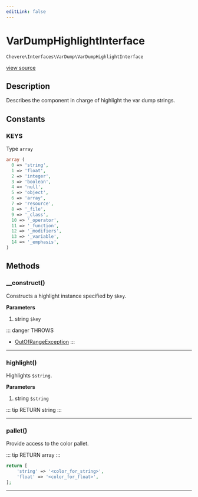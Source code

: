 ```yaml
---
editLink: false
---
```


# VarDumpHighlightInterface

`Chevere\Interfaces\VarDump\VarDumpHighlightInterface`

[view source](https://github.com/chevere/chevere/blob/master/interfaces/VarDump/VarDumpHighlightInterface.php)

## Description

Describes the component in charge of highlight the var dump strings.

## Constants

### KEYS

Type `array`

```php
array (
  0 => 'string',
  1 => 'float',
  2 => 'integer',
  3 => 'boolean',
  4 => 'null',
  5 => 'object',
  6 => 'array',
  7 => 'resource',
  8 => '_file',
  9 => '_class',
  10 => '_operator',
  11 => '_function',
  12 => '_modifiers',
  13 => '_variable',
  14 => '_emphasis',
)
```

## Methods

### __construct()

Constructs a highlight instance specified by `$key`.

**Parameters**

1. string `$key`

::: danger THROWS
- [OutOfRangeException](../../Exceptions/Core/OutOfRangeException.md)
:::

---

### highlight()

Highlights `$string`.

**Parameters**

1. string `$string`

::: tip RETURN
string
:::

---

### pallet()

Provide access to the color pallet.

::: tip RETURN
array
:::

```php
return [
    'string' => '<color_for_string>',
    'float' => '<color_for_float>',
];
```

---
